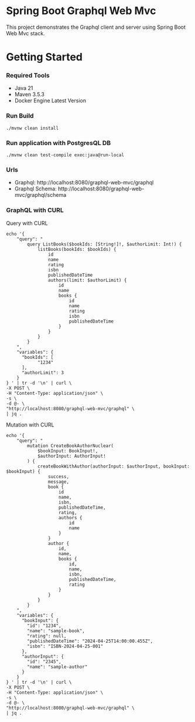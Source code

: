 # Spring Boot Graphql Web Mvc
This project demonstrates the Graphql client and server using Spring Boot Web Mvc stack.

# Getting Started

### Required Tools

* Java 21
* Maven 3.5.3
* Docker Engine Latest Version

### Run Build

    ./mvnw clean install

### Run application with PostgresQL DB

    ./mvnw clean test-compile exec:java@run-local

### Urls

* Graphql: http://localhost:8080/graphql-web-mvc/graphql
* Graphql Schema: http://localhost:8080/graphql-web-mvc/graphql/schema

### GraphQL with CURL

Query with CURL

    echo '{
        "query": "
            query ListBooks($bookIds: [String!]!, $authorLimit: Int!) {
                listBooks(bookIds: $bookIds) {
                    id
                    name
                    rating
                    isbn
                    publishedDateTime
                    authors(limit: $authorLimit) {
                        id
                        name
                        books {
                            id
                            name
                            rating
                            isbn
                            publishedDateTime
                        }
                    }
                }
            }
        ",
        "variables": {
          "bookIds": [
                "1234"
          ],
          "authorLimit": 3
        }
    } ' | tr -d '\n' | curl \
    -X POST \
    -H "Content-Type: application/json" \
    -s \
    -d @- \
    "http://localhost:8080/graphql-web-mvc/graphql" \
    | jq .

Mutation with CURL

    echo '{
        "query": "
            mutation CreateBookAuthorNuclear(
                $bookInput: BookInput!,
                $authorInput: AuthorInput!
            ) {
                createBookWithAuthor(authorInput: $authorInput, bookInput: $bookInput) {
                    success,
                    message,
                    book {
                        id
                        name,
                        isbn,
                        publishedDateTime,
                        rating,
                        authors {
                            id
                            name
                        }
                    }
                    author {
                        id,
                        name,
                        books {
                            id,
                            name,
                            isbn,
                            publishedDateTime,
                            rating
                        }
                    }
                }
            }
        ",
        "variables": {
          "bookInput": {
            "id": "1234",
            "name": "sample-book",
            "rating": null,
            "publishedDateTime": "2024-04-25T14:00:00.455Z",
            "isbn": "ISBN-2024-04-25-001"
          },
          "authorInput": {
            "id": "2345",
            "name": "sample-author"
          }
        }
    } ' | tr -d '\n' | curl \
    -X POST \
    -H "Content-Type: application/json" \
    -s \
    -d @- \
    "http://localhost:8080/graphql-web-mvc/graphql" \
    | jq .